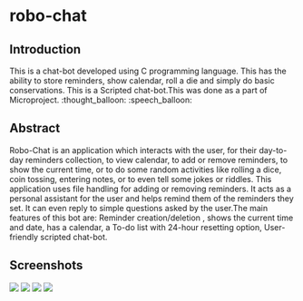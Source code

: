 # robo-chat
## Introduction
<p>This is a chat-bot developed using C programming language. This has the ability to store reminders, show calendar, roll a die and simply do basic conservations. This is a Scripted chat-bot.This was done as a part of Microproject. :thought_balloon: :speech_balloon:</p>
<h2> Abstract </h2>
<p> Robo-Chat is an application which interacts with the user, for their day-to-day reminders collection, to view calendar, to add or remove reminders, to show the current time, or to do some random activities like rolling a dice, coin tossing, entering notes, or to even tell some jokes or riddles. This application uses file handling for adding or removing reminders. It acts as a personal assistant for the user and helps remind them of the reminders they set. It can even reply to simple questions asked by the user.The main features of this bot are: Reminder creation/deletion , shows the current time and date, has a calendar, a To-do list with 24-hour resetting option, User-friendly scripted chat-bot.<p>
<h2> Screenshots</h2>
<image src="https://github.com/jamesjose03/robo-chat/blob/master/Robo-Chat_Snaps/micropro_snap1.JPG">
  <image src="https://github.com/jamesjose03/robo-chat/blob/master/Robo-Chat_Snaps/micropro_welcomepg.JPG">
  <image src="https://github.com/jamesjose03/robo-chat/blob/master/Robo-Chat_Snaps/micropro_menu.JPG">
  <image src="https://github.com/jamesjose03/robo-chat/blob/master/Robo-Chat_Snaps/micropro_main.JPG">
